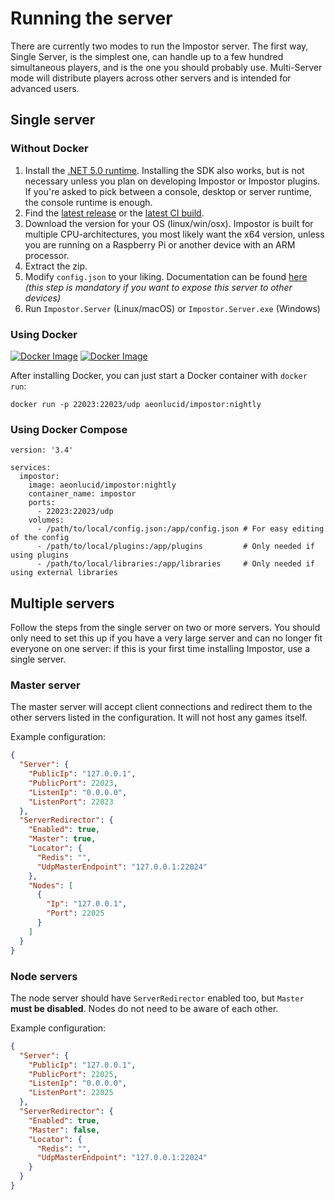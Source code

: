 # Running the server

There are currently two modes to run the Impostor server. The first way, Single Server, is the simplest one, can handle up to a few hundred simultaneous players, and is the one you should probably use. Multi-Server mode will distribute players across other servers and is intended for advanced users.

## Single server

### Without Docker

1. Install the [.NET 5.0 runtime](https://dotnet.microsoft.com/download). Installing the SDK also works, but is not necessary unless you plan on developing Impostor or Impostor plugins. If you're asked to pick between a console, desktop or server runtime, the console runtime is enough.
2. Find the [latest release](https://github.com/Impostor/Impostor/releases) or the [latest CI build](https://ci.appveyor.com/project/Impostor/Impostor/branch/master/artifacts).
3. Download the version for your OS (linux/win/osx). Impostor is built for multiple CPU-architectures, you most likely want the x64 version, unless you are running on a Raspberry Pi or another device with an ARM processor.
4. Extract the zip.
5. Modify `config.json` to your liking. Documentation can be found [here](Server-configuration.md) _(this step is mandatory if you want to expose this server to other devices)_
6. Run `Impostor.Server` (Linux/macOS) or `Impostor.Server.exe` (Windows)

### Using Docker

[![Docker Image](https://img.shields.io/docker/v/aeonlucid/impostor?sort=semver)](https://hub.docker.com/r/aeonlucid/impostor)
[![Docker Image](https://img.shields.io/docker/v/aeonlucid/impostor/nightly)](https://hub.docker.com/r/aeonlucid/impostor)

After installing Docker, you can just start a Docker container with `docker run`:

```
docker run -p 22023:22023/udp aeonlucid/impostor:nightly
```

### Using Docker Compose

```
version: '3.4'

services:
  impostor:
    image: aeonlucid/impostor:nightly
    container_name: impostor
    ports:
      - 22023:22023/udp
    volumes:
      - /path/to/local/config.json:/app/config.json # For easy editing of the config
      - /path/to/local/plugins:/app/plugins         # Only needed if using plugins
      - /path/to/local/libraries:/app/libraries     # Only needed if using external libraries
```

## Multiple servers

Follow the steps from the single server on two or more servers. You should only need to set this up if you have a very large server and can no longer fit everyone on one server: if this is your first time installing Impostor, use a single server.

### Master server

The master server will accept client connections and redirect them to the other servers listed in the configuration. It will not host any games itself.

Example configuration:

```json
{
  "Server": {
    "PublicIp": "127.0.0.1",
    "PublicPort": 22023,
    "ListenIp": "0.0.0.0",
    "ListenPort": 22023
  },
  "ServerRedirector": {
    "Enabled": true,
    "Master": true,
    "Locator": {
      "Redis": "",
      "UdpMasterEndpoint": "127.0.0.1:22024"
    },
    "Nodes": [
      {
        "Ip": "127.0.0.1",
        "Port": 22025
      }
    ]
  }
}
```

### Node servers

The node server should have `ServerRedirector` enabled too, but `Master` __must be disabled__. Nodes do not need to be aware of each other.

Example configuration:

```json
{
  "Server": {
    "PublicIp": "127.0.0.1",
    "PublicPort": 22025,
    "ListenIp": "0.0.0.0",
    "ListenPort": 22025
  },
  "ServerRedirector": {
    "Enabled": true,
    "Master": false,
    "Locator": {
      "Redis": "",
      "UdpMasterEndpoint": "127.0.0.1:22024"
    }
  }
}
```
